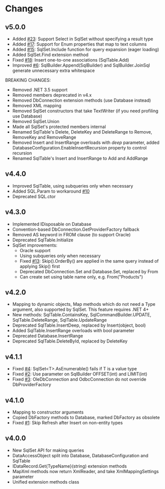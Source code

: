 ﻿Changes
=======

v5.0.0
------
- Added [#23](https://github.com/maxtoroq/DbExtensions/issues/23): Support Select in SqlSet without specifying a result type
- Added [#17](https://github.com/maxtoroq/DbExtensions/issues/17): Support for Enum properties that map to text columns
- Added [#15](https://github.com/maxtoroq/DbExtensions/issues/15): SqlSet.Include function for query expansion (eager loading)
- Added SqlSet.Find extension method
- Fixed [#18](https://github.com/maxtoroq/DbExtensions/issues/18): Insert one-to-one associations (SqlTable.Add)
- Improved [#6](https://github.com/maxtoroq/DbExtensions/issues/6): SqlBuilder.Append(SqlBuilder) and SqlBuilder.JoinSql generate unnecessary extra whitespace

BREAKING CHANGES:
- Removed .NET 3.5 support
- Removed members deprecated in v4.x
- Removed DbConnection extension methods (use Database instead)
- Removed XML mapping
- Removed SqlSet constructors that take TextWriter (if you need profiling use Database)
- Removed SqlSet.Union
- Made all SqlSet's protected members internal
- Renamed SqlTable's Delete, DeleteKey and DeleteRange to Remove, RemoveKey and RemoveRange
- Removed Insert and InsertRange overloads with *deep* parameter, added DatabaseConfiguration.EnableInsertRecursion property to control recursion
- Renamed SqlTable's Insert and InsertRange to Add and AddRange

v4.4.0
------
- Improved SqlTable, using subqueries only when necessary
- Added SQL.Param to workaround [#10](https://github.com/maxtoroq/DbExtensions/issues/10)
- Deprecated SQL.ctor

v4.3.0
------
- Implemented IDisposable on Database
- Convention-based DbConnection.GetProviderFactory fallback
- Removed AS keyword in FROM clause (to support Oracle)
- Deprecated SqlTable.Initialize
- SqlSet improvements:
  * Oracle support
  * Using subqueries only when necessary
  * Fixed [#13](https://github.com/maxtoroq/DbExtensions/issues/13): Skip().OrderBy() are applied in the same query instead of applying Skip() first
  * Deprecated DbConnection.Set and Database.Set, replaced by From
  * Can create set using table name only, e.g. From("Products")

v4.2.0
------
- Mapping to dynamic objects, Map methods which do not need a Type argument, also supported by SqlSet. This feature requires .NET 4+
- New methods: SqlTable.ContainsKey, SqlCommandBuilder.UPDATE, SqlTable.DeleteRange, SqlTable.UpdateRange
- Deprecated SqlTable.InsertDeep, replaced by Insert(object, bool)
- Added SqlTable.InsertRange overloads with bool parameter
- Deprecated Database.InsertRange
- Deprecated SqlTable.DeleteById, replaced by DeleteKey

v4.1.1
------
- Fixed [#4](https://github.com/maxtoroq/DbExtensions/issues/4): SqlSet&lt;T>.AsEnumerable() fails if T is a value type
- Fixed [#2](https://github.com/maxtoroq/DbExtensions/issues/2): Use parameter on SqlBuilder OFFSET(int) and LIMIT(int)
- Fixed [#3](https://github.com/maxtoroq/DbExtensions/issues/3): OleDbConnection and OdbcConnection do not override DbProviderFactory

v4.1.0
------
- Mapping to constructor arguments
- Copied DbFactory methods to Database, marked DbFactory as obsolete
- Fixed [#1](https://github.com/maxtoroq/DbExtensions/issues/1): Skip Refresh after Insert on non-entity types

v4.0.0
------
- New SqlSet API for making queries
- DataAccessObject split into Database, DatabaseConfiguration and SqlTable
- IDataRecord.Get{TypeName}(string) extension methods
- MapXml methods now return XmlReader, and take XmlMappingSettings parameter
- Unified extension methods class
